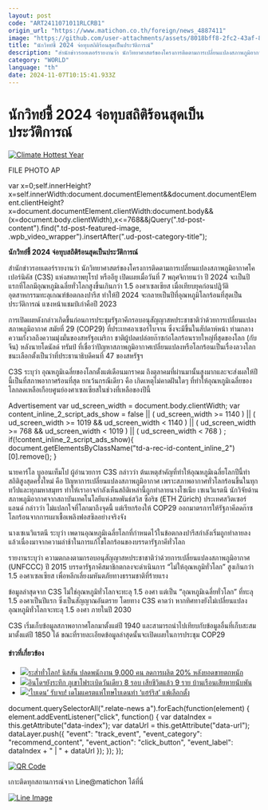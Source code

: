 ```yaml
---
layout: post
code: "ART2411071011RLCRB1"
origin_url: "https://www.matichon.co.th/foreign/news_4887411"
image: "https://github.com/user-attachments/assets/8018bff8-2fc2-43af-89f4-b4a138e6f1b3"
title: "นักวิทย์ชี้ 2024 จ่อทุบสถิติร้อนสุดเป็นประวัติการณ์"
description: "สำนักข่าวรอยเตอร์รายงานว่า นักวิทยาศาสตร์ของโครงการติดตามการเปลี่ยนแปลงสภาพภูมิอากาศโคเปอร์นิคัส (C3S) แห่งสหภาพยุโรป หรืออียู เปิดเผยเมื่อวันที่ 7 พฤศจิกายนว่า ปี 2024 จะเป็นปีแรกที่โลกมีอุณหภูมิเฉลี่ยทั่วโลกสูงขึ้นเกินกว่า 1.5 องศาเซลเซียส เมื่อเทียบยุคก่อนปฏิวัติอุตสาหกรรมทะลุเกณฑ์ข้อตกลงปารีส ทำให้ปี 2024 จะกลายเป็นปีที่อุณหภูมิโลกร้อนที่สุดเป็นประวัติการณ์ แซงหน้าแชมป์เก่าคือปี 2023  "
category: "WORLD"
language: "th"
date: 2024-11-07T10:15:41.933Z
---
```


# นักวิทย์ชี้ 2024 จ่อทุบสถิติร้อนสุดเป็นประวัติการณ์

[![](https://www.matichon.co.th/wp-content/uploads/2024/11/AP24312090029036-728.jpg "Climate Hottest Year")](https://www.matichon.co.th/wp-content/uploads/2024/11/AP24312090029036-728.jpg)

FILE PHOTO AP

var x=0;self.innerHeight?x=self.innerWidth:document.documentElement&&document.documentElement.clientHeight?x=document.documentElement.clientWidth:document.body&&(x=document.body.clientWidth),x<=768&&jQuery(".td-post-content").find(".td-post-featured-image, .wpb\_video\_wrapper").insertAfter(".ud-post-category-title");

**นักวิทย์ชี้ 2024 จ่อทุบสถิติร้อนสุดเป็นประวัติการณ์**

สำนักข่าวรอยเตอร์รายงานว่า นักวิทยาศาสตร์ของโครงการติดตามการเปลี่ยนแปลงสภาพภูมิอากาศโคเปอร์นิคัส (C3S) แห่งสหภาพยุโรป หรืออียู เปิดเผยเมื่อวันที่ 7 พฤศจิกายนว่า ปี 2024 จะเป็นปีแรกที่โลกมีอุณหภูมิเฉลี่ยทั่วโลกสูงขึ้นเกินกว่า 1.5 องศาเซลเซียส เมื่อเทียบยุคก่อนปฏิวัติอุตสาหกรรมทะลุเกณฑ์ข้อตกลงปารีส ทำให้ปี 2024 จะกลายเป็นปีที่อุณหภูมิโลกร้อนที่สุดเป็นประวัติการณ์ แซงหน้าแชมป์เก่าคือปี 2023

การเปิดเผยดังกล่าวเกิดขึ้นก่อนการประชุมรัฐภาคีกรอบอนุสัญญาสหประชาชาติว่าด้วยการเปลี่ยนแปลงสภาพภูมิอากาศ สมัยที่ 29 (COP29) ที่ประเทศอาเซอร์ไบจาน ซึ่งจะมีขึ้นในสัปดาห์หน้า ท่ามกลางความกังวลถึงความมุ่งมั่นของสหรัฐอเมริกา ชาติผู้ปลดปล่อยก๊าซก่อโลกร้อนรายใหญ่ที่สุดของโลก (กับจีน) หลังนายโดนัลด์ ทรัมป์ ที่เชื่อว่าปัญหาสภาพภูมิอากาศเปลี่ยนแปลงหรือโลกร้อนเป็นเรื่องลวงโลก ชนะเลือกตั้งเป็นว่าที่ประธานาธิบดีคนที่ 47 ของสหรัฐฯ

C3S ระบุว่า อุณหภูมิเฉลี่ยของโลกตั้งแต่เดือนมกราคม ถึงตุลาคมที่ผ่านมานั้นสูงมากและจะส่งผลให้ปีนี้เป็นที่สภาพอากาศร้อนที่สุด ยกเว้นกรณีเดียว คือ เกิดเหตุไม่คาดฝันใดๆ ที่ทำให้อุณหภูมิเฉลี่ยของโลกลดเหลือเกือบศูนย์องศาเซลเซียสในช่วงที่เหลือของปีนี้

Advertisement var ud\_screen\_width = document.body.clientWidth; var content\_inline\_2\_script\_ads\_show = false || ( ud\_screen\_width >= 1140 ) || ( ud\_screen\_width >= 1019 && ud\_screen\_width < 1140 ) || ( ud\_screen\_width >= 768 && ud\_screen\_width < 1019 ) || ( ud\_screen\_width < 768 ) ; if(!content\_inline\_2\_script\_ads\_show){ document.getElementsByClassName("td-a-rec-id-content\_inline\_2")\[0\].remove(); }

นายคาร์โล บูออนเท็มโป ผู้อำนวยการ C3S กล่าวว่า ต้นเหตุสำคัญที่ทำให้อุณหภูมิเฉลี่ยโลกปีนี้ทำสถิติสูงสุดครั้งใหม่ คือ ปัญหาการเปลี่ยนแปลงสภาพภูมิอากาศ เพราะสภาพอากาศทั่วโลกร้อนขึ้นในทุกทวีปและทุกมหาสมุทร ทำให้เราอาจกำลังเห็นสถิติเหล่านี้ถูกทำลายนางโซเนีย เซเนวิแรตนี นักวิจัยด้านสภาพภูมิอากาศจากสถาบันเทคโนโลยีแห่งสหพันธ์สวิส ซือริช (ETH Zürich) ประเทศสวิตเซอร์แลนด์ กล่าวว่า ไม่แปลกใจที่โลกมาถึงจุดนี้ แต่เรียกร้องให้ COP29 ออกมาตรการให้รัฐภาคีลดก๊าซโลกร้อนจากการเผาเชื้อเพลิงฟอสซิลอย่างจริงจัง

นางเซเนวิแรตนี ระบุว่า เพดานอุณหภูมิเฉลี่ยโลกที่กำหนดไว้ในข้อตกลงปารีสกำลังเริ่มถูกทำลายลงแล้วเนื่องมาจากความล่าช้าในการแก้ไขโลกร้อนของบรรดารัฐภาคีทั่วโลก

รายงานระบุว่า ความตกลงตามกรอบอนุสัญญาสหประชาชาติว่าด้วยการเปลี่ยนแปลงสภาพภูมิอากาศ (UNFCCC) ปี 2015 บรรดารัฐภาคีสมาชิกตกลงจะดำเนินการ “ไม่ให้อุณหภูมิทั่วโลก” สูงเกินกว่า 1.5 องศาเซลเซียส เพื่อหลีกเลี่ยงมหันตภัยทางธรรมชาติที่ร้ายแรง

ข้อมูลล่าสุดจาก C3S ไม่ใช่อุณหภูมิทั่วโลกจะทะลุ 1.5 องศา แต่เป็น “อุณหภูมิเฉลี่ยทั่วโลก” ที่ทะลุ 1.5 องศาเป็นปีแรก ซึ่งเป็นสัญญาณอันตราย โดยทาง C3S คาดว่า หากทิศทางยังไม่เปลี่ยนแปลง อุณหภูมิทั่วโลกจะทะลุ 1.5 องศา ภายในปี 2030

C3S เริ่มเก็บข้อมูลสภาพอากาศโลกมาตั้งแต่ปี 1940 และสามารถนำไปเทียบกับข้อมูลอื่นที่เก็บสะสมมาตั้งแต่ปี 1850 ได้ ขณะที่รายละเอียดข้อมูลล่าสุดนั้นจะเปิดเผยในการประชุม COP29

#### ข่าวที่เกี่ยวข้อง

*   [![](https://www.matichon.co.th/wp-content/uploads/2024/11/727527-1.jpg)ระส่ำทั่วโลก! นิสสัน ปลดพนักงาน 9,000 คน ลดการผลิต 20% หลังยอดขายตกหนัก](https://www.matichon.co.th/economy/auto/news_4887285)
*   [![](https://www.matichon.co.th/wp-content/uploads/2024/11/b4.jpg)อินโดฯยังระทึก ภูเขาไฟระเบิดวันเดียว 8 รอบ เสียชีวิตแล้ว 9 ราย บ้านเรือนเสียหายนับพัน](https://www.matichon.co.th/foreign/news_4887230)
*   [![](https://www.matichon.co.th/wp-content/uploads/2024/11/728-AFP__20241106__36LR2D6__v2__HighRes__TrumpWinsUsPresidentialElection.jpg)‘ไบเดน’ รับจบ! เดโมแครตแห่โทษไบเดนทำ ‘แฮร์ริส’ แพ้เลือกตั้ง](https://www.matichon.co.th/foreign/news_4887232)

document.querySelectorAll(".relate-news a").forEach(function(element) { element.addEventListener("click", function() { var dataIndex = this.getAttribute("data-index"); var dataUrl = this.getAttribute("data-url"); dataLayer.push({ "event": "track\_event", "event\_category": "recommend\_content", "event\_action": "click\_button", "event\_label": dataIndex + " | " + dataUrl }); }); });

[![QR Code](https://www.matichon.co.th/wp-content/uploads/2023/07/wob1371z.jpg)](https://lin.ee/ht0nDxX)

เกาะติดทุกสถานการณ์จาก Line@matichon ได้ที่นี่

[![Line Image](https://www.matichon.co.th/wp-content/uploads/2023/07/th.png)](https://lin.ee/ht0nDxX)